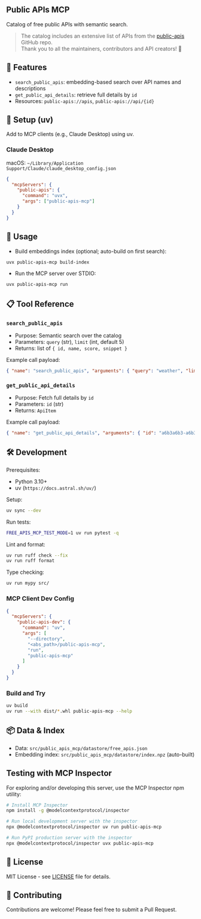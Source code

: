 ## Public APIs MCP

Catalog of free public APIs with semantic search.

> The catalog includes an extensive list of APIs from the [public-apis](https://github.com/public-apis/public-apis) GitHub
> repo.   
> Thank you to all the maintainers, contributors and API creators! 💯

## 🎯 Features

- `search_public_apis`: embedding-based search over API names and descriptions
- `get_public_api_details`: retrieve full details by `id`
- Resources: `public-apis://apis`, `public-apis://api/{id}`

## 🔧 Setup (uv)

Add to MCP clients (e.g., Claude Desktop) using uv.

### Claude Desktop

macOS: `~/Library/Application Support/Claude/claude_desktop_config.json`

```json
{
  "mcpServers": {
    "public-apis": {
      "command": "uvx",
      "args": ["public-apis-mcp"]
    }
  }
}
```

## 🚀 Usage

- Build embeddings index (optional; auto-build on first search):
```bash
uvx public-apis-mcp build-index
```
- Run the MCP server over STDIO:
```bash
uvx public-apis-mcp run
```

## 📋 Tool Reference

### `search_public_apis`
- Purpose: Semantic search over the catalog
- Parameters: `query` (str), `limit` (int, default 5)
- Returns: list of `{ id, name, score, snippet }`

Example call payload:
```json
{ "name": "search_public_apis", "arguments": { "query": "weather", "limit": 5 } }
```

### `get_public_api_details`
- Purpose: Fetch full details by `id`
- Parameters: `id` (str)
- Returns: `ApiItem`

Example call payload:
```json
{ "name": "get_public_api_details", "arguments": { "id": "a6b3a6b3-a6b3-a6b3-a6b3-a6b3a6b3a6b3" } }
```

## 🛠️ Development

Prerequisites:
- Python 3.10+
- uv (`https://docs.astral.sh/uv/`)

Setup:
```bash
uv sync --dev
```

Run tests:
```bash
FREE_APIS_MCP_TEST_MODE=1 uv run pytest -q
```

Lint and format:
```bash
uv run ruff check --fix
uv run ruff format
```

Type checking:
```bash
uv run mypy src/
```

### MCP Client Dev Config

```json
{
  "mcpServers": {
    "public-apis-dev": {
      "command": "uv",
      "args": [
        "--directory",
        "<abs_path>/public-apis-mcp",
        "run",
        "public-apis-mcp"
      ]
    }
  }
}
```

### Build and Try

```bash
uv build
uv run --with dist/*.whl public-apis-mcp --help
```


## 📦 Data & Index

- Data: `src/public_apis_mcp/datastore/free_apis.json`
- Embedding index: `src/public_apis_mcp/datastore/index.npz` (auto-built)

## Testing with MCP Inspector

For exploring and/or developing this server, use the MCP Inspector npm utility:

```bash
# Install MCP Inspector
npm install -g @modelcontextprotocol/inspector

# Run local development server with the inspector
npx @modelcontextprotocol/inspector uv run public-apis-mcp

# Run PyPI production server with the inspector
npx @modelcontextprotocol/inspector uvx public-apis-mcp
```


## 📝 License

MIT License - see [LICENSE](LICENSE) file for details.

## 🤝 Contributing

Contributions are welcome! Please feel free to submit a Pull Request.

